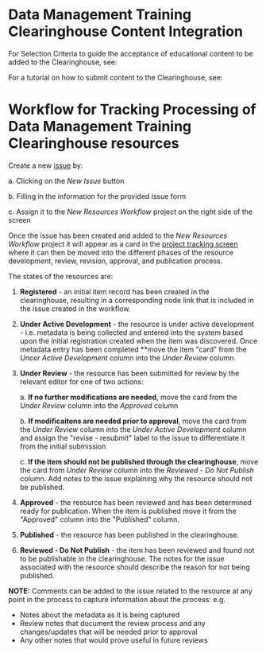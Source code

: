 # **Data Management Training Clearinghouse** Content Integration

For Selection Criteria to guide the acceptance of educational content to be added to the Clearinghouse, see:  

For a tutorial on how to submit content to the Clearinghouse, see:  

# Workflow for Tracking Processing of **Data Management Training Clearinghouse** resources

Create a new [issue](https://github.com/imls-dmt/resources-workflow/issues) by:

a. Clicking on the *New Issue* button

b. Filling in the information for the provided issue form

c. Assign it to the *New Resources Workflow* project on the right side of the screen

Once the issue has been created and added to the *New Resources Workflow* project it will appear as
a card in the [project tracking screen](https://github.com/imls-dmt/resources-workflow/projects/1) 
where it can then be moved into the different phases of the resource development, review, revision, 
approval, and publication process. 

The states of the resources are:

1. **Registered** - an initial item record has been created in the clearinghouse, resulting in a
corresponding node link that is included in the issue created in the workflow. 

2. **Under Active Development** - the resource is under active development - i.e. metadata is being
collected and entered into the system based upon the initial registration created when the item was
discovered. Once metadata entry has been completed **move the item "card" from the *Uncer Active Development*
column into the *Under Review* column. 

3. **Under Review** - the resource has been submitted for review by the relevant editor for one of two
actions: 

	 a. **If no further modifications are needed**, move the card from the *Under Review* column into the *Approved* column

	 b. **If modificaitons are needed prior to approval**, move the card from the *Under Review* column into the *Under Active Development* column and assign the "revise - resubmit" label to the issue to differentiate it from the initial submission

	 c. **If the item should not be published through the clearinghouse**, move the card from *Under Review* column into the *Reviewed - Do Not Publish* column. Add notes to the issue explaining why the resource should not be published. 

4. **Approved** - the resource has been reviewed and has been determined ready for publication. When the item is published move it from the "Approved" column into the "Published" column.  

5. **Published** - the resource has been published in the clearinghouse.

6. **Reviewed - Do Not Publish** - the item has been reviewed and found not to be publishable in the clearinghouse. The notes for the issue associated with the resource should describe the reason for not being published. 

**NOTE:** Comments can be added to the issue related to the resource at any point in the process to
capture information about the process: e.g.

* Notes about the metadata as it is being captured
* Review notes that document the review process and any changes/updates that will be needed prior to approval
* Any other notes that would prove useful in future reviews  
